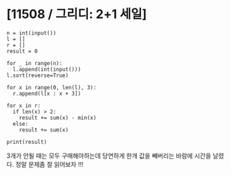 # [11508 / 그리디: 2+1 세일]

```
n = int(input())
l = []
r = []
result = 0

for _ in range(n):
  l.append(int(input()))
l.sort(reverse=True)

for x in range(0, len(l), 3):
  r.append(l[x : x + 3])

for x in r:
  if len(x) > 2:
    result += sum(x) - min(x)
  else:
    result += sum(x)

print(result)
```

3개가 안될 때는 모두 구매해야하는데 당연하게 한개 값을 빼버리는 바람에 시간을 날렸다. 정말 문제좀 잘 읽어보자 !!!
